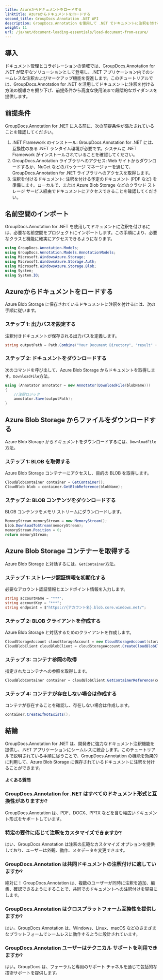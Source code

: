 ```yaml
---
title: Azureからドキュメントをロードする
linktitle: Azureからドキュメントをロードする
second_title: GroupDocs.Annotation .NET API
description: GroupDocs.Annotation を使用して .NET でドキュメントに注釈を付ける方法を学びます。 Azure Blob Storage とのシームレスな統合のためのステップバイステップのチュートリアル。
weight: 11
url: /ja/net/document-loading-essentials/load-document-from-azure/
---
```

## 導入
ドキュメント管理とコラボレーションの領域では、GroupDocs.Annotation for .NET が堅牢なソリューションとして登場し、.NET アプリケーション内でのシームレスな注釈およびマークアップ機能を促進します。このチュートリアルでは、GroupDocs.Annotation for .NET を活用してドキュメントに注釈を付ける方法の複雑さを掘り下げ、前提条件から高度な使用法まで段階的なガイダンスを提供します。
## 前提条件
GroupDocs.Annotation for .NET に入る前に、次の前提条件が満たされていることを確認してください。
1. .NET Framework のインストール: GroupDocs.Annotation for .NET には、互換性のある .NET ランタイム環境が必要です。システムに .NET Framework がインストールされていることを確認してください。
2. GroupDocs.Annotation ライブラリへのアクセス: Web サイトからダウンロードするか、NuGet などのパッケージ マネージャーを通じて、GroupDocs.Annotation for .NET ライブラリへのアクセスを取得します。
3. 注釈を付けるドキュメント: 注釈を付ける予定のドキュメント (PDF など) を準備します。ローカルで、または Azure Blob Storage などのクラウド ストレージ サービス経由でドキュメントにアクセスできることを確認してください。

## 名前空間のインポート
GroupDocs.Annotation for .NET を使用してドキュメントに注釈を付けるには、必要な名前空間をプロジェクトにインポートします。この手順により、必要なクラスと機能に確実にアクセスできるようになります。
```csharp
using GroupDocs.Annotation.Models;
using GroupDocs.Annotation.Models.AnnotationModels;
using Microsoft.WindowsAzure.Storage;
using Microsoft.WindowsAzure.Storage.Auth;
using Microsoft.WindowsAzure.Storage.Blob;
using System;
using System.IO;
```

## Azureからドキュメントをロードする
Azure Blob Storage に保存されているドキュメントに注釈を付けるには、次の手順に従います。
### ステップ 1: 出力パスを設定する
注釈付きドキュメントが保存される出力パスを定義します。
```csharp
string outputPath = Path.Combine("Your Document Directory", "result" + Path.GetExtension("input.pdf"));
```
### ステップ 2: ドキュメントをダウンロードする
次のコマンドを呼び出して、Azure Blob Storage からドキュメントを取得します。`DownloadFile`方法。
```csharp
using (Annotator annotator = new Annotator(DownloadFile(blobName)))
{
    //注釈ロジック
    annotator.Save(outputPath);
}
```
## Azure Blob Storage からファイルをダウンロードする
Azure Blob Storage からドキュメントをダウンロードするには、`DownloadFile`方法。
### ステップ 1: BLOB を取得する
Azure Blob Storage コンテナーにアクセスし、目的の BLOB を取得します。
```csharp
CloudBlobContainer container = GetContainer();
CloudBlob blob = container.GetBlobReference(blobName);
```
### ステップ 2: BLOB コンテンツをダウンロードする
BLOB コンテンツをメモリ ストリームにダウンロードします。
```csharp
MemoryStream memoryStream = new MemoryStream();
blob.DownloadToStream(memoryStream);
memoryStream.Position = 0;
return memoryStream;
```
## Azure Blob Storage コンテナーを取得する
Azure Blob Storage と対話するには、`GetContainer`方法。
### ステップ 1: ストレージ認証情報を初期化する
必要なアカウント認証情報とエンドポイント情報を入力します。
```csharp
string accountName = "***";
string accountKey = "***";
string endpoint = $"https://{アカウント名}.blob.core.windows.net/";
```
### ステップ 2: BLOB クライアントを作成する
Azure Blob Storage と対話するためのクライアントを作成します。
```csharp
CloudStorageAccount cloudStorageAccount = new CloudStorageAccount(storageCredentials, new Uri(endpoint), null, null, null);
CloudBlobClient cloudBlobClient = cloudStorageAccount.CreateCloudBlobClient();
```
### ステップ 3: コンテナ参照の取得
指定されたコンテナへの参照を取得します。
```csharp
CloudBlobContainer container = cloudBlobClient.GetContainerReference(containerName);
```
### ステップ 4: コンテナが存在しない場合は作成する
コンテナが存在することを確認し、存在しない場合は作成します。
```csharp
container.CreateIfNotExists();
```

## 結論
GroupDocs.Annotation for .NET は、開発者に強力なドキュメント注釈機能を提供し、.NET アプリケーションにシームレスに統合します。このチュートリアルで説明されている手順に従うことで、GroupDocs.Annotation の機能を効果的に利用して、Azure Blob Storage に保存されているドキュメントに注釈を付けることができます。
#### よくある質問
### GroupDocs.Annotation for .NET はすべてのドキュメント形式と互換性がありますか?
GroupDocs.Annotation は、PDF、DOCX、PPTX などを含む幅広いドキュメント形式をサポートしています。
### 特定の要件に応じて注釈をカスタマイズできますか?
はい、GroupDocs.Annotation は注釈の広範なカスタマイズ オプションを提供しており、ユーザーは外観、動作、メタデータを変更できます。
### GroupDocs.Annotation は共同ドキュメントの注釈付けに適していますか?
絶対に！ GroupDocs.Annotation は、複数のユーザーが同時に注釈を追加、編集、確認できるようにすることで、共同でのドキュメントへの注釈付けを容易にします。
### GroupDocs.Annotation はクロスプラットフォーム互換性を提供しますか?
はい。GroupDocs.Annotation は、Windows、Linux、macOS などのさまざまなプラットフォームでシームレスに動作するように設計されています。
### GroupDocs.Annotation ユーザーはテクニカル サポートを利用できますか?
はい。GroupDocs は、フォーラムと専用のサポート チャネルを通じて包括的な技術サポートを提供します。
